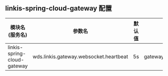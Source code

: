 ## linkis-spring-cloud-gateway 配置


| 模块名(服务名) | 参数名 | 默认值 | 描述 |
| -------- | -------- | ----- |----- | 
| linkis-spring-cloud-gateway |wds.linkis.gateway.websocket.heartbeat|5s|gateway.websocket.heartbeat|

